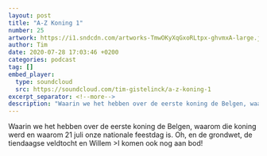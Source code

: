 ```yaml
---
layout: post
title: "A-Z Koning 1"
number: 25
artwork: https://i1.sndcdn.com/artworks-TmwOKyXqGxoRLtpx-ghvmxA-large.jpg
author: Tim
date: 2020-07-28 17:03:46 +0200
categories: podcast
tag: []
embed_player:
  type: soundcloud
  src: https://soundcloud.com/tim-gistelinck/a-z-koning-1
excerpt_separator: <!--more-->
description: "Waarin we het hebben over de eerste koning de Belgen, waarom die koning werd en waarom 21 juli onze nationale feestdag is."
---
```

Waarin we het hebben over de eerste koning de Belgen, waarom die koning werd en waarom 21 juli onze nationale feestdag is. Oh, en de grondwet, de tiendaagse veldtocht en Willem >I komen ook nog aan bod!